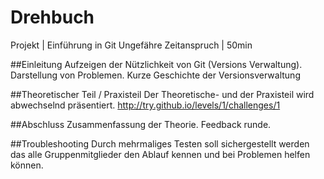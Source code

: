 Drehbuch
=========

Projekt  				| Einführung in Git
Ungefähre Zeitanspruch 	| 50min



##Einleitung
Aufzeigen der Nützlichkeit von  Git (Versions Verwaltung).
Darstellung von Problemen.
Kurze Geschichte der Versionsverwaltung

##Theoretischer Teil / Praxisteil
Der Theoretische- und  der Praxisteil wird abwechselnd präsentiert.
http://try.github.io/levels/1/challenges/1

##Abschluss
Zusammenfassung der Theorie. 
Feedback runde.

##Troubleshooting
Durch mehrmaliges  Testen soll sichergestellt werden das alle Gruppenmitglieder den Ablauf kennen und bei Problemen helfen können.